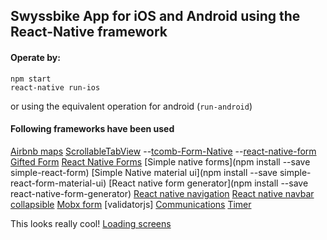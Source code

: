 ## Swyssbike App for iOS and Android using the React-Native framework

#### Operate by:

```
npm start
react-native run-ios
```

or using the equivalent operation for android (`run-android`)

#### Following frameworks have been used

[Airbnb maps](https://github.com/airbnb/react-native-maps)
[ScrollableTabView](https://github.com/skv-headless/react-native-scrollable-tab-view)
--[tcomb-Form-Native](https://github.com/gcanti/tcomb-form-native)
--[react-native-form](https://www.npmjs.com/package/react-native-form)
[Gifted Form](https://github.com/FaridSafi/react-native-gifted-form)
[React Native Forms](https://github.com/michaelhelvey/react-native-forms)
[Simple native forms](npm install --save simple-react-form)
[Simple Native material ui](npm install --save simple-react-form-material-ui)
[React native form generator](npm install --save react-native-form-generator)
[React native navigation](https://wix.github.io/react-native-navigation/)
[React native navbar collapsible](https://github.com/caroaguilar/react-native-bar-collapsible)
[Mobx form](https://github.com/foxhound87/mobx-react-form)
[validatorjs]
[Communications](https://github.com/anarchicknight/react-native-communications)
[Timer](https://github.com/ocetnik/react-native-background-timer)


This looks really cool! [Loading screens](https://github.com/maxs15/react-native-spinkit)

